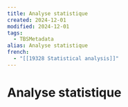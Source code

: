 ```yaml
---
title: Analyse statistique
created: 2024-12-01
modified: 2024-12-01
tags:
  - TBSMetadata
alias: Analyse statistique
french:
  - "[[19328 Statistical analysis]]"
---
```

# Analyse statistique
